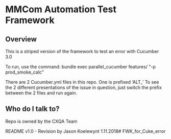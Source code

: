 # MMCom Automation Test Framework
## Overview
This is a striped version of the framework to test an error with Cucumber 3.0

To run, use the command:
bundle exec parallel_cucumber features/ "-p prod_smoke_calc”

There are 2 Cucumber.yml files in this repo. One is prefixed ‘ALT_’
To see the 2 different presentations of the issue in question, just switch the prefix between the 2 files and run again.



## Who do I talk to?

Repo is owned by the CXQA Team

README v1.0 - Revision by Jason Koelewynt 1.11.2018# FWK_for_Cuke_error
